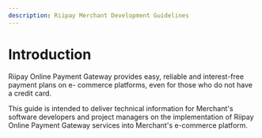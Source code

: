 ```yaml
---
description: Riipay Merchant Development Guidelines
---
```


# Introduction

Riipay Online Payment Gateway provides easy, reliable and interest-free payment plans on e- commerce platforms, even for those who do not have a credit card. 

This guide is intended to deliver technical information for Merchant's software developers and project managers on the implementation of Riipay Online Payment Gateway services into Merchant's e-commerce platform.



